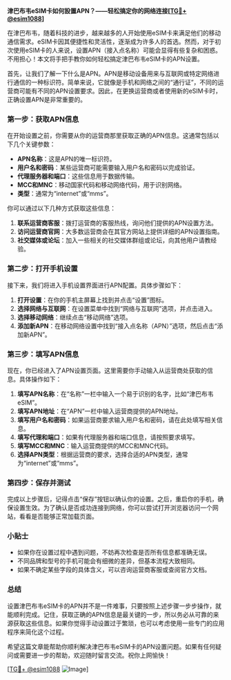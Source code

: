**津巴布韦eSIM卡如何設置APN？——轻松搞定你的网络连接[[TG💪+ @esim1088](https://t.me/s/esim1088)]**

在津巴布韦，随着科技的进步，越来越多的人开始使用eSIM卡来满足他们的移动通信需求。eSIM卡因其便捷性和灵活性，逐渐成为许多人的首选。然而，对于初次使用eSIM卡的人来说，设置APN（接入点名称）可能会显得有些复杂和困惑。不用担心！本文将手把手教你如何轻松搞定津巴布韦eSIM卡的APN设置。

首先，让我们了解一下什么是APN。APN是移动设备用来与互联网或特定网络进行通信的一种标识符。简单来说，它就像是手机和网络之间的“通行证”，不同的运营商可能有不同的APN设置要求。因此，在更换运营商或者使用新的eSIM卡时，正确设置APN是非常重要的。

### 第一步：获取APN信息

在开始设置之前，你需要从你的运营商那里获取正确的APN信息。这通常包括以下几个关键参数：

- **APN名称**：这是APN的唯一标识符。
- **用户名和密码**：某些运营商可能需要输入用户名和密码以完成验证。
- **代理服务器和端口**：这些信息用于数据传输。
- **MCC和MNC**：移动国家代码和移动网络代码，用于识别网络。
- **类型**：通常为“internet”或“mms”。

你可以通过以下几种方式获取这些信息：
1. **联系运营商客服**：拨打运营商的客服热线，询问他们提供的APN设置方法。
2. **访问运营商官网**：大多数运营商会在其官方网站上提供详细的APN设置指南。
3. **社交媒体或论坛**：加入一些相关的社交媒体群组或论坛，向其他用户请教经验。

### 第二步：打开手机设置

接下来，我们将进入手机设置界面进行APN配置。具体步骤如下：

1. **打开设置**：在你的手机主屏幕上找到并点击“设置”图标。
2. **选择网络与互联网**：在设置菜单中找到“网络与互联网”选项，并点击进入。
3. **选择移动网络**：继续点击“移动网络”选项。
4. **添加新APN**：在移动网络设置中找到“接入点名称（APN）”选项，然后点击“添加新APN”。

### 第三步：填写APN信息

现在，你已经进入了APN设置页面。这里需要你手动输入从运营商处获取的信息。具体操作如下：

1. **填写APN名称**：在“名称”一栏中输入一个易于识别的名字，比如“津巴布韦eSIM”。
2. **填写APN地址**：在“APN”一栏中输入运营商提供的APN地址。
3. **填写用户名和密码**：如果运营商要求输入用户名和密码，请在此处填写相关信息。
4. **填写代理和端口**：如果有代理服务器和端口信息，请按照要求填写。
5. **填写MCC和MNC**：输入运营商提供的MCC和MNC代码。
6. **选择APN类型**：根据运营商的要求，选择合适的APN类型，通常为“internet”或“mms”。

### 第四步：保存并测试

完成以上步骤后，记得点击“保存”按钮以确认你的设置。之后，重启你的手机，确保设置生效。为了确认是否成功连接到网络，你可以尝试打开浏览器访问一个网站，看看是否能够正常加载页面。

### 小贴士

- 如果你在设置过程中遇到问题，不妨再次检查是否所有信息都准确无误。
- 不同品牌和型号的手机可能会有细微的差异，但基本流程大致相同。
- 如果不确定某些字段的具体含义，可以咨询运营商客服或查阅官方文档。

### 总结

设置津巴布韦eSIM卡的APN并不是一件难事，只要按照上述步骤一步步操作，就能顺利完成。记住，获取正确的APN信息是最关键的一步，所以务必从可靠的来源获取这些信息。如果你觉得手动设置过于繁琐，也可以考虑使用一些专门的应用程序来简化这个过程。

希望这篇文章能帮助你顺利解决津巴布韦eSIM卡的APN设置问题。如果有任何疑问或需要进一步的帮助，欢迎随时留言交流。祝你上网愉快！

[[TG💪+ @esim1088](https://t.me/s/esim1088) ![Image](https://i.postimg.cc/4NQfJmqS/Snipaste-2025-05-13-00-14-12.png)]